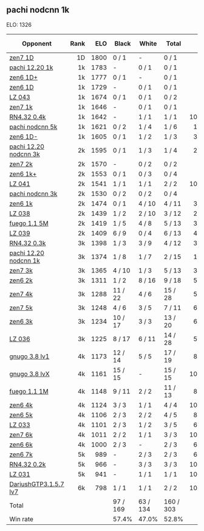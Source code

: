 ## pachi nodcnn 1k ##

ELO: 1326

Opponent | Rank | ELO | Black | White | Total | Win rate
---------|-----:|----:|-------|-------|-------|-------:
[zen7 1D](zen7%201D.md) | 1D | 1800 | 0 / 1 | - | 0 / 1 | 0.0%
[pachi 12.20 1k](pachi%2012.20%201k.md) | 1k | 1783 | - | 0 / 1 | 0 / 1 | 0.0%
[zen6 1D+](zen6%201D+.md) | 1k | 1777 | 0 / 1 | - | 0 / 1 | 0.0%
[zen6 1D](zen6%201D.md) | 1k | 1729 | - | 0 / 1 | 0 / 1 | 0.0%
[LZ 043](LZ%20043.md) | 1k | 1674 | 0 / 1 | 0 / 1 | 0 / 2 | 0.0%
[zen7 1k](zen7%201k.md) | 1k | 1646 | - | 0 / 1 | 0 / 1 | 0.0%
[RN4.32 0.4k](RN4.32%200.4k.md) | 1k | 1642 | - | 1 / 1 | 1 / 1 | 100.0%
[pachi nodcnn 5k](pachi%20nodcnn%205k.md) | 1k | 1621 | 0 / 2 | 1 / 4 | 1 / 6 | 16.7%
[zen6 1D-](zen6%201D-.md) | 1k | 1605 | 0 / 1 | 1 / 2 | 1 / 3 | 33.3%
[pachi 12.20 nodcnn 3k](pachi%2012.20%20nodcnn%203k.md) | 2k | 1595 | 0 / 1 | 1 / 3 | 1 / 4 | 25.0%
[zen7 2k](zen7%202k.md) | 2k | 1570 | - | 0 / 2 | 0 / 2 | 0.0%
[zen6 1k+](zen6%201k+.md) | 2k | 1553 | 0 / 1 | 0 / 3 | 0 / 4 | 0.0%
[LZ 041](LZ%20041.md) | 2k | 1541 | 1 / 1 | 1 / 1 | 2 / 2 | 100.0%
[pachi nodcnn 3k](pachi%20nodcnn%203k.md) | 2k | 1530 | 0 / 2 | 0 / 2 | 0 / 4 | 0.0%
[zen6 1k](zen6%201k.md) | 2k | 1474 | 0 / 1 | 4 / 10 | 4 / 11 | 36.4%
[LZ 038](LZ%20038.md) | 2k | 1439 | 1 / 2 | 2 / 10 | 3 / 12 | 25.0%
[fuego 1.1 5M](fuego%201.1%205M.md) | 2k | 1419 | 1 / 5 | 4 / 8 | 5 / 13 | 38.5%
[LZ 039](LZ%20039.md) | 2k | 1409 | 6 / 9 | 0 / 4 | 6 / 13 | 46.2%
[RN4.32 0.3k](RN4.32%200.3k.md) | 3k | 1398 | 1 / 3 | 3 / 9 | 4 / 12 | 33.3%
[pachi 12.20 nodcnn 1k](pachi%2012.20%20nodcnn%201k.md) | 3k | 1374 | 1 / 8 | 1 / 7 | 2 / 15 | 13.3%
[zen7 3k](zen7%203k.md) | 3k | 1365 | 4 / 10 | 1 / 3 | 5 / 13 | 38.5%
[zen6 2k](zen6%202k.md) | 3k | 1311 | 1 / 2 | 8 / 16 | 9 / 18 | 50.0%
[zen7 4k](zen7%204k.md) | 3k | 1288 | 11 / 22 | 4 / 6 | 15 / 28 | 53.6%
[zen7 5k](zen7%205k.md) | 3k | 1248 | 4 / 6 | 3 / 5 | 7 / 11 | 63.6%
[zen6 3k](zen6%203k.md) | 3k | 1234 | 10 / 17 | 3 / 3 | 13 / 20 | 65.0%
[LZ 036](LZ%20036.md) | 3k | 1225 | 8 / 17 | 6 / 11 | 14 / 28 | 50.0%
[gnugo 3.8 lv1](gnugo%203.8%20lv1.md) | 4k | 1173 | 12 / 14 | 5 / 5 | 17 / 19 | 89.5%
[gnugo 3.8 lvX](gnugo%203.8%20lvX.md) | 4k | 1161 | 15 / 15 | - | 15 / 15 | 100.0%
[fuego 1.1 1M](fuego%201.1%201M.md) | 4k | 1148 | 9 / 11 | 2 / 2 | 11 / 13 | 84.6%
[zen6 4k](zen6%204k.md) | 4k | 1124 | 3 / 3 | 1 / 1 | 4 / 4 | 100.0%
[zen6 5k](zen6%205k.md) | 4k | 1106 | 2 / 3 | 2 / 2 | 4 / 5 | 80.0%
[LZ 033](LZ%20033.md) | 4k | 1101 | 2 / 3 | 1 / 2 | 3 / 5 | 60.0%
[zen7 6k](zen7%206k.md) | 4k | 1011 | 2 / 2 | 1 / 1 | 3 / 3 | 100.0%
[zen6 6k](zen6%206k.md) | 4k | 1000 | 2 / 3 | - | 2 / 3 | 66.7%
[zen6 7k](zen6%207k.md) | 5k | 989 | - | 2 / 3 | 2 / 3 | 66.7%
[RN4.32 0.2k](RN4.32%200.2k.md) | 5k | 966 | - | 3 / 3 | 3 / 3 | 100.0%
[LZ 031](LZ%20031.md) | 5k | 941 | - | 1 / 1 | 1 / 1 | 100.0%
[DariushGTP3.1.5.7 lv7](DariushGTP3.1.5.7%20lv7.md) | 6k | 798 | 1 / 1 | 1 / 1 | 2 / 2 | 100.0%
Total | | | 97 / 169 | 63 / 134 | 160 / 303 | 
Win rate| | | 57.4% | 47.0% | 52.8% | 

